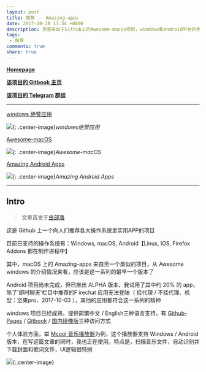 ```yaml
---
layout: post
title: 推荐 -- Amazing-apps
date: 2017-10-28 17:34 +0800
description: 灵感来自于Github上的Awesome-macos项目，windows和android平台的绝佳应用推荐。
tags:
 - 推荐
comments: true
share: true
---
```


**[Homepage](http://amazingapps.org/)**

**[该项目的 Gitbook 主页](https://www.gitbook.com/@amazing-apps)**

**[该项目的 Telegram 群组](https://t.me/joinchat/AAAAAESLWZxuUSkUqqk1rA)**

---

[windows 绝赞应用](https://amazing-apps.gitbooks.io/windows-apps-that-amaze-us/content/zh-CN/)

![](https://ww1.sinaimg.cn/large/78905b2cgy1fk686o5b4rj211h0lbwfc.jpg){: .center-image}*windows绝赞应用*

[Awesome-macOS](https://github.com/iCHAIT/awesome-macOS)

![](https://ww1.sinaimg.cn/large/78905b2cgy1fk68jkyjchj211j0lb758.jpg){: .center-image}*Awesome-macOS*

[Amazing Android Apps](https://amazing-apps.gitbooks.io/amazing-android-apps/content/zh-CN/)

![](https://ww1.sinaimg.cn/large/78905b2cgy1fk686o4gw1j211h0lbjs7.jpg){: .center-image}*Amazing Android Apps*

---

## Intro

> 文章首发于[虫部落](http://bbs.chongbuluo.com/forum.php?mod=viewthread&tid=3082&fromuid=4208)

这是 Github 上一个向人们推荐各大操作系统里实用APP的项目

目前已支持的操作系统有：Windows, macOS, Android【Linux, IOS, Firefox Addons 都在制作进程中】

其中，macOS 上的 Amazing-apps 来自另一个类似的项目，从 Awesome windows 的介绍情况来看，应该是这一系列的最早一个版本了

Android 项目尚未完成，但已推出 ALPHA 版本，我试用了其中约 20% 的 app，除了'即时聊天'栏目中推荐的F irechat 应用无法登陆（ 挂代理 / 不挂代理、机型：坚果pro、2017-10-03 ），其他的应用都符合这一系列的精神

windows 项目已经成熟，提供简繁中文 / English三种语言支持，有 [Github-Pages](https://amazing-apps.gitbooks.io/windows-apps-that-amaze-us/content/zh-CN/) / [Gitbook](https://www.gitbook.com/book/amazing-apps/windows-apps-that-amaze-us/details) / [国内镜像版](http://windowsapp.org/)三种访问方式

个人体验方面，举 [Mcool 音乐播放器](https://mcool.appinn.me/)为例，这个播放器支持 Windows / Android 版本，在写这篇文章的同时，我也正在使用。特点是，扫描音乐文件，自动识别并下载封面和歌词文件，UI逻辑很特别

![](https://wx2.sinaimg.cn/large/78905b2cgy1fk68cmyux1j20fk0bpdij.jpg){:.center-image}
